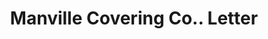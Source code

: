 ---
doi: 10.7916/D82R53T4
date_other: '1890'
date_other_textual: 1890-1899
form: correspondence
genre:
- Letters (correspondence)
name:
- Manville Covering Co.
object_in_context_url: https://biggert.cul.columbia.edu/items/view/ave_biggert_01614
subject_hierarchical_geographic:
- Milwaukee, Wisconsin, United States
subject_name:
- Manville Covering Co.
title: Manville Covering Co.. Letter
sort_title: Manville Covering Co.. Letter
call_number: ave_biggert_01614
coordinates:
- 43.05,-87.95
pid: ave_biggert_01614
identifiers: ave_biggert_01614
permalink: /biggert/ave_biggert_01614/
layout: iiif-image-page
---
